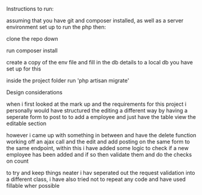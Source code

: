Instructions to run:

assuming that you have git and composer installed, as well as a server environment  set up to run the php then:

clone the repo down

run composer install

create a copy of the env file and fill in the db details to a local db you have set up for this 

inside the project folder run 'php artisan migrate'

Design considerations

when i first looked at the mark up and the requirements for this project i personally would have structured the editing a different way by having a seperate form to post to to add a employee and just have the table view the editable section


however i came up with something in between and have the delete function working off an ajax call and the edit and add posting on the same form to the same endpoint, within this i have added some logic to check if a new employee has been added and if so then validate them and do the checks on count

to try and keep things neater i hav seperated out the request validation into a different class, i have also tried not to repeat any code and have used fillable wher possible

